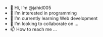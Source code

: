 - 👋 Hi, I’m @jahid005
- 👀 I’m interested in programming
- 🌱 I’m currently learning Web development
- 💞️ I’m looking to collaborate on ...
- 📫 How to reach me ...

<!---
jahid005/jahid005 is a ✨ special ✨ repository because its `README.md` (this file) appears on your GitHub profile.
You can click the Preview link to take a look at your changes.
--->
